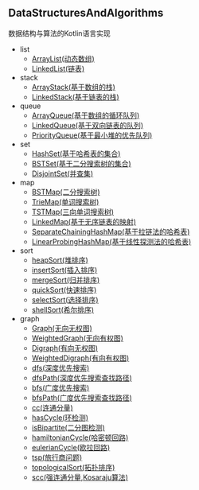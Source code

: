 ## DataStructuresAndAlgorithms
数据结构与算法的Kotlin语言实现
+ list
    + [ArrayList(动态数组)](https://gitee.com/youngzhang0530/DataStructuresAndAlgorithms/blob/master/src/main/kotlin/list/ArrayList.kt)
    + [LinkedList(链表)](https://gitee.com/youngzhang0530/DataStructuresAndAlgorithms/blob/master/src/main/kotlin/list/LinkedList.kt)
+ stack
    + [ArrayStack(基于数组的栈)](https://gitee.com/youngzhang0530/DataStructuresAndAlgorithms/blob/master/src/main/kotlin/stack/ArrayStack.kt)
    + [LinkedStack(基于链表的栈)](https://gitee.com/youngzhang0530/DataStructuresAndAlgorithms/blob/master/src/main/kotlin/stack/LinkedStack.kt)
+ queue
    + [ArrayQueue(基于数组的循环队列)](https://gitee.com/youngzhang0530/DataStructuresAndAlgorithms/blob/master/src/main/kotlin/queue/ArrayQueue.kt)
    + [LinkedQueue(基于双向链表的队列)](https://gitee.com/youngzhang0530/DataStructuresAndAlgorithms/blob/master/src/main/kotlin/queue/LinkedQueue.kt)
    + [PriorityQueue(基于最小堆的优先队列)](https://gitee.com/youngzhang0530/DataStructuresAndAlgorithms/blob/master/src/main/kotlin/queue/MinHeapPriorityQueue.kt)
+ set
    + [HashSet(基于哈希表的集合)](https://gitee.com/youngzhang0530/DataStructuresAndAlgorithms/blob/master/src/main/kotlin/set/HashSet.kt)
    + [BSTSet(基于二分搜索树的集合)](https://gitee.com/youngzhang0530/DataStructuresAndAlgorithms/blob/master/src/main/kotlin/set/BinarySearchTreeSet.kt)
    + [DisjointSet(并查集)](https://gitee.com/youngzhang0530/DataStructuresAndAlgorithms/blob/master/src/main/kotlin/set/DisjointSet.kt)
+ map
    + [BSTMap(二分搜索树)](https://gitee.com/youngzhang0530/DataStructuresAndAlgorithms/blob/master/src/main/kotlin/map/BinarySearchTreeMap.kt)
    + [TrieMap(单词搜索树)](https://gitee.com/youngzhang0530/DataStructuresAndAlgorithms/blob/master/src/main/kotlin/map/TrieMap.kt)
    + [TSTMap(三向单词搜索树)](https://gitee.com/youngzhang0530/DataStructuresAndAlgorithms/blob/master/src/main/kotlin/map/TernarySearchTreeMap.kt)
    + [LinkedMap(基于无序链表的映射)](https://gitee.com/youngzhang0530/DataStructuresAndAlgorithms/blob/master/src/main/kotlin/map/LinkedMap.kt)
    + [SeparateChainingHashMap(基于拉链法的哈希表)](https://gitee.com/youngzhang0530/DataStructuresAndAlgorithms/blob/master/src/main/kotlin/map/SeparateChainingHashMap.kt)
    + [LinearProbingHashMap(基于线性探测法的哈希表)](https://gitee.com/youngzhang0530/DataStructuresAndAlgorithms/blob/master/src/main/kotlin/map/LinearProbingHashMap.kt)
+ sort
    + [heapSort(堆排序)](https://gitee.com/youngzhang0530/DataStructuresAndAlgorithms/blob/master/src/main/kotlin/sort/heapSort.kt)
    + [insertSort(插入排序)](https://gitee.com/youngzhang0530/DataStructuresAndAlgorithms/blob/master/src/main/kotlin/sort/insertSort.kt)
    + [mergeSort(归并排序)](https://gitee.com/youngzhang0530/DataStructuresAndAlgorithms/blob/master/src/main/kotlin/sort/mergeSort.kt)
    + [quickSort(快速排序)](https://gitee.com/youngzhang0530/DataStructuresAndAlgorithms/blob/master/src/main/kotlin/sort/quickSort.kt)
    + [selectSort(选择排序)](https://gitee.com/youngzhang0530/DataStructuresAndAlgorithms/blob/master/src/main/kotlin/sort/selectSort.kt)
    + [shellSort(希尔排序)](https://gitee.com/youngzhang0530/DataStructuresAndAlgorithms/blob/master/src/main/kotlin/sort/shellSort.kt)
+ graph
    + [Graph(无向无权图)](https://gitee.com/youngzhang0530/DataStructuresAndAlgorithms/blob/master/src/main/kotlin/graph/Graph.kt)
    + [WeightedGraph(无向有权图)](https://gitee.com/youngzhang0530/DataStructuresAndAlgorithms/blob/master/src/main/kotlin/graph/WeightedGraph.kt)
    + [Digraph(有向无权图)](https://gitee.com/youngzhang0530/DataStructuresAndAlgorithms/blob/master/src/main/kotlin/graph/Digraph.kt)
    + [WeightedDigraph(有向有权图)](https://gitee.com/youngzhang0530/DataStructuresAndAlgorithms/blob/master/src/main/kotlin/graph/WeightedDigraph.kt)
    + [dfs(深度优先搜索)](https://gitee.com/youngzhang0530/DataStructuresAndAlgorithms/blob/master/src/main/kotlin/graph/dfs.kt)
    + [dfsPath(深度优先搜索查找路径)](https://gitee.com/youngzhang0530/DataStructuresAndAlgorithms/blob/master/src/main/kotlin/graph/dfsPath.kt)
    + [bfs(广度优先搜索)](https://gitee.com/youngzhang0530/DataStructuresAndAlgorithms/blob/master/src/main/kotlin/graph/bfs.kt)
    + [bfsPath(广度优先搜索查找路径)](https://gitee.com/youngzhang0530/DataStructuresAndAlgorithms/blob/master/src/main/kotlin/graph/bfsPath.kt)
    + [cc(连通分量)](https://gitee.com/youngzhang0530/DataStructuresAndAlgorithms/blob/master/src/main/kotlin/graph/cc.kt)
    + [hasCycle(环检测)](https://gitee.com/youngzhang0530/DataStructuresAndAlgorithms/blob/master/src/main/kotlin/graph/hasCycle.kt)
    + [isBipartite(二分图检测)](https://gitee.com/youngzhang0530/DataStructuresAndAlgorithms/blob/master/src/main/kotlin/graph/isBipartite.kt)
    + [hamiltonianCycle(哈密顿回路)](https://gitee.com/youngzhang0530/DataStructuresAndAlgorithms/blob/master/src/main/kotlin/graph/hamiltonianCycle.kt)
    + [eulerianCycle(欧拉回路)](https://gitee.com/youngzhang0530/DataStructuresAndAlgorithms/blob/master/src/main/kotlin/graph/eulerianCycle.kt)
    + [tsp(旅行商问题)](https://gitee.com/youngzhang0530/DataStructuresAndAlgorithms/blob/master/src/main/kotlin/graph/tsp.kt)
    + [topologicalSort(拓扑排序)](https://gitee.com/youngzhang0530/DataStructuresAndAlgorithms/blob/master/src/main/kotlin/graph/topologicalSort.kt)
    + [scc(强连通分量,Kosaraju算法)](https://gitee.com/youngzhang0530/DataStructuresAndAlgorithms/blob/master/src/main/kotlin/graph/scc.kt)
    